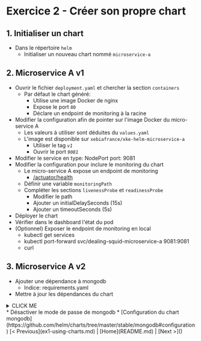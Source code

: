 # Exercice 2 - Créer son propre chart

## 1. Initialiser un chart

* Dans le répertoire `helm`
    * Initialiser un nouveau chart nommé `microservice-a`

## 2. Microservice A v1

* Ouvrir le fichier `deployment.yaml` et chercher la section `containers`
    * Par défaut le chart généré:
        * Utilise une image Docker de nginx
        * Expose le port `80`
        * Déclare un endpoint de monitoring à la racine
* Modifier la configuration afin de pointer sur l'image Docker du micro-service A
    * Les valeurs à utiliser sont déduites du `values.yaml`
    * L'image est disponible sur `xebiafrance/xke-helm-microservice-a`
        * Utiliser le tag *`v1`*
        * Ouvrir le port *`9081`* 
* Modifier le service en
    type: NodePort
    port: 9081
* Modifier la configuration pour inclure le monitoring du chart
    * Le micro-service A expose un endpoint de monitoring
        * [/actuator/health](http://localhost:8080/actuator/health)
    * Définir une variable `monitoringPath`
    * Compléter les sections `livenessProbe` et `readinessProbe`
        * Modifier le path
        * Ajouter un initialDelaySeconds (15s)
        * Ajouter un timeoutSeconds (5s)   
* Déployer le chart
* Vérifier dans le dashboard l'état du pod
* (Optionnel) Exposer le endpoint de monitoring en local
    * kubectl get services
    * kubectl port-forward svc/dealing-squid-microservice-a 9081:9081
    * curl
    
## 3. Microservice A v2

* Ajouter une dépendance à mongodb
    * Indice: requirements.yaml
* Mettre à jour les dépendances du chart
<details><summary>CLICK ME</summary>
<p>

#### yes, even hidden code blocks!

```python
print("hello world!")
```

</p>
</details>
* Désactiver le mode de passe de mongodb
    * [Configuration du chart mongodb](https://github.com/helm/charts/tree/master/stable/mongodb#configuration)
[< Previous](ex1-using-charts.md) | [Home](README.md) | [Next >]()